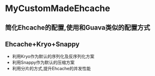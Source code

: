 # MyCustomMadeEhcache
## 简化Ehcache的配置,使用和Guava类似的配置方式
## Ehcache+Kryo+Snappy
* 利用Kryo作为默认的序列化及反序列化方案
* 利用Snappy作为默认的压缩方案
* 利用分片的方式,提升Ehcache的并发性能
